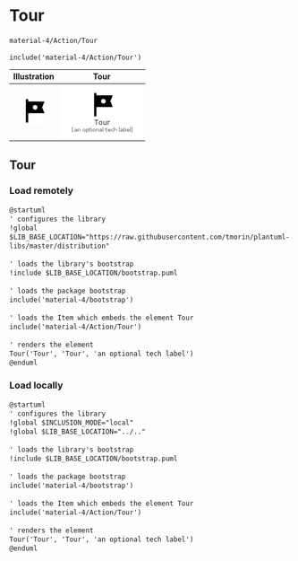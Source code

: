 # Tour


```text
material-4/Action/Tour
```

```text
include('material-4/Action/Tour')
```



| Illustration | Tour |
| :---: | :---: |
| ![illustration for Illustration](../../material-4/Action/Tour.png) | ![illustration for Tour](../../material-4/Action/Tour.Local.png) |




## Tour

### Load remotely
```plantuml
@startuml
' configures the library
!global $LIB_BASE_LOCATION="https://raw.githubusercontent.com/tmorin/plantuml-libs/master/distribution"

' loads the library's bootstrap
!include $LIB_BASE_LOCATION/bootstrap.puml

' loads the package bootstrap
include('material-4/bootstrap')

' loads the Item which embeds the element Tour
include('material-4/Action/Tour')

' renders the element
Tour('Tour', 'Tour', 'an optional tech label')
@enduml
```

### Load locally
```plantuml
@startuml
' configures the library
!global $INCLUSION_MODE="local"
!global $LIB_BASE_LOCATION="../.."

' loads the library's bootstrap
!include $LIB_BASE_LOCATION/bootstrap.puml

' loads the package bootstrap
include('material-4/bootstrap')

' loads the Item which embeds the element Tour
include('material-4/Action/Tour')

' renders the element
Tour('Tour', 'Tour', 'an optional tech label')
@enduml
```

